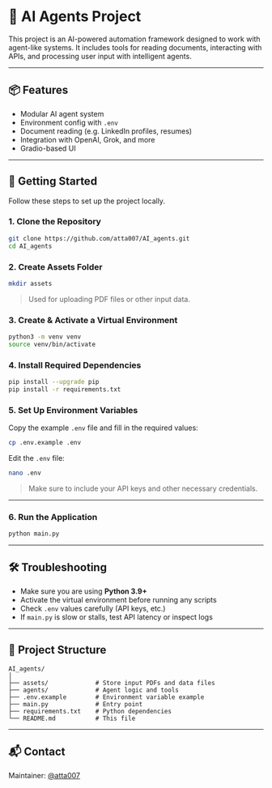 
# 🤖 AI Agents Project

This project is an AI-powered automation framework designed to work with agent-like systems. It includes tools for reading documents, interacting with APIs, and processing user input with intelligent agents.

---

## 📦 Features

- Modular AI agent system
- Environment config with `.env`
- Document reading (e.g. LinkedIn profiles, resumes)
- Integration with OpenAI, Grok, and more
- Gradio-based UI

---

## 🚀 Getting Started

Follow these steps to set up the project locally.

### 1. Clone the Repository

```bash
git clone https://github.com/atta007/AI_agents.git
cd AI_agents
```

### 2. Create Assets Folder

```bash
mkdir assets
```

> Used for uploading PDF files or other input data.

### 3. Create & Activate a Virtual Environment

```bash
python3 -m venv venv
source venv/bin/activate
```

### 4. Install Required Dependencies

```bash
pip install --upgrade pip
pip install -r requirements.txt
```

### 5. Set Up Environment Variables

Copy the example `.env` file and fill in the required values:

```bash
cp .env.example .env
```

Edit the `.env` file:

```bash
nano .env
```

> Make sure to include your API keys and other necessary credentials.

---

### 6. Run the Application

```bash
python main.py
```

---

## 🛠 Troubleshooting

- Make sure you are using **Python 3.9+**
- Activate the virtual environment before running any scripts
- Check `.env` values carefully (API keys, etc.)
- If `main.py` is slow or stalls, test API latency or inspect logs

---

## 📁 Project Structure

```
AI_agents/
│
├── assets/             # Store input PDFs and data files
├── agents/             # Agent logic and tools
├── .env.example        # Environment variable example
├── main.py             # Entry point
├── requirements.txt    # Python dependencies
└── README.md           # This file
```

---

## 📬 Contact

Maintainer: [@atta007](https://github.com/atta007)